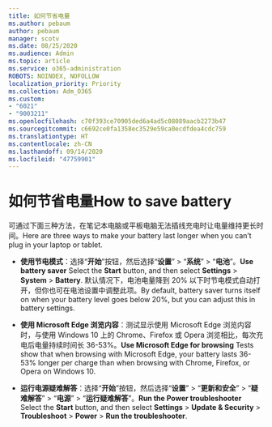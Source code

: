 ```yaml
---
title: 如何节省电量
ms.author: pebaum
author: pebaum
manager: scotv
ms.date: 08/25/2020
ms.audience: Admin
ms.topic: article
ms.service: o365-administration
ROBOTS: NOINDEX, NOFOLLOW
localization_priority: Priority
ms.collection: Adm_O365
ms.custom:
- "6021"
- "9003211"
ms.openlocfilehash: c70f393ce70905ded6a4ad5c08089aacb2273b47
ms.sourcegitcommit: c6692ce0fa1358ec3529e59ca0ecdfdea4cdc759
ms.translationtype: HT
ms.contentlocale: zh-CN
ms.lasthandoff: 09/14/2020
ms.locfileid: "47759901"
---
```

# <a name="how-to-save-battery"></a><span data-ttu-id="cf3f8-102">如何节省电量</span><span class="sxs-lookup"><span data-stu-id="cf3f8-102">How to save battery</span></span>

<span data-ttu-id="cf3f8-103">可通过下面三种方法，在笔记本电脑或平板电脑无法插线充电时让电量维持更长时间。</span><span class="sxs-lookup"><span data-stu-id="cf3f8-103">Here are three ways to make your battery last longer when you can’t plug in your laptop or tablet.</span></span>  

- <span data-ttu-id="cf3f8-104">**使用节电模式**：选择“**开始**”按钮，然后选择“**设置**”  >  “**系统**”  >  “**电池**”。</span><span class="sxs-lookup"><span data-stu-id="cf3f8-104">**Use battery saver** Select the  **Start**  button, and then select  **Settings**  >  **System**  >  **Battery**.</span></span> <span data-ttu-id="cf3f8-105">默认情况下，电池电量降到 20% 以下时节电模式自动打开，但你也可在电池设置中调整此项。</span><span class="sxs-lookup"><span data-stu-id="cf3f8-105">By default, battery saver turns itself on when your battery level goes below 20%, but you can adjust this in battery settings.</span></span>
    
- <span data-ttu-id="cf3f8-106">**使用 Microsoft Edge 浏览内容**：测试显示使用 Microsoft Edge 浏览内容时，与使用 Windows 10 上的 Chrome、Firefox 或 Opera 浏览相比，每次充电后电量持续时间长 36-53%。</span><span class="sxs-lookup"><span data-stu-id="cf3f8-106">**Use Microsoft Edge for browsing** Tests show that when browsing with Microsoft Edge, your battery lasts 36-53% longer per charge than when browsing with Chrome, Firefox, or Opera on Windows 10.</span></span>
    
- <span data-ttu-id="cf3f8-107">**运行电源疑难解答**：选择“**开始**”按钮，然后选择“**设置**” > “**更新和安全**” > “**疑难解答**” > “**电源**” > “**运行疑难解答**”。</span><span class="sxs-lookup"><span data-stu-id="cf3f8-107">**Run the Power troubleshooter** Select the **Start** button, and then select **Settings** > **Update & Security** > **Troubleshoot** > **Power** > **Run the troubleshooter**.</span></span>
